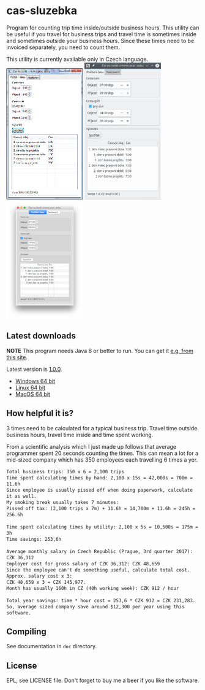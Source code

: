 # cas-sluzebka

Program for counting trip time inside/outside business hours. This utility can be useful if you travel for business trips and travel time is sometimes inside and sometimes outside your business hours. Since these times need to be invoiced separately, you need to count them.

This utility is currently available only in Czech language.  
![Windows screenshot](https://raw.githubusercontent.com/em7/cas-sluzebka/master/doc/windows-screen-1.0.0.png)
![Linux screenshot](https://raw.githubusercontent.com/em7/cas-sluzebka/master/doc/linux-screen-1.0.0.png)
![MacOS screenshot](https://raw.githubusercontent.com/em7/cas-sluzebka/master/doc/macosx-screen-1.0.0.png)

## Latest downloads

**NOTE** This program needs Java 8 or better to run. You can get it [e.g. from this site](http://java.com).

Latest version is [1.0.0](https://github.com/em7/cas-sluzebka/releases/tag/v1.0.0).

* [Windows 64 bit](https://github.com/em7/cas-sluzebka/releases/download/v1.0.0/cas-sluzebka-1.0.0-windows.zip)
* [Linux 64 bit](https://github.com/em7/cas-sluzebka/releases/download/v1.0.0/cas-sluzebka-1.0.0-linux-gtk.tar.gz)
* [MacOS 64 bit](https://github.com/em7/cas-sluzebka/releases/download/v1.0.0/cas-sluzebka-1.0.0-macosx.zip)

## How helpful it is?

3 times need to be calculated for a typical business trip. Travel time outside business hours, travel time inside and time spent working.

From a scientific analysis which I just made up follows that average programmer spent 20 seconds counting the times. This can mean a lot for a mid-sized company which has 350 employees each travelling 6 times a yer.

```
Total business trips: 350 x 6 = 2,100 trips
Time spent calculating times by hand: 2,100 x 15s = 42,000s = 700m = 11.6h
Since employee is usually pissed off when doing paperwork, calculate it as well.
My smoking break usually takes 7 minutes:
Pissed off tax: (2,100 trips x 7m) + 11.6h = 14,700m + 11.6h = 245h = 256.6h

Time spent calculating times by utility: 2,100 x 5s = 10,500s = 175m = 3h
Time savings: 253,6h

Average monthly salary in Czech Republic (Prague, 3rd quarter 2017): CZK 36,312
Employer cost for gross salary of CZK 36,312: CZK 48,659
Since the employee can't do something useful, calculate total cost. Approx. salary cost x 3:
CZK 48,659 x 3 = CZK 145,977.
Month has usually 160h in CZ (40h working week): CZK 912 / hour

Total year savings: time * hour cost = 253,6 * CZK 912 = CZK 231,283.
So, average sized company save around $12,300 per year using this software.
```

## Compiling

See documentation in `doc` directory.

## License

EPL, see LICENSE file. Don't forget to buy me a beer if you like the software.
